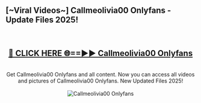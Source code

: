 <h2>[~Viral Videos~] Callmeolivia00 Onlyfans - Update Files 2025!</h2>
<br>
<div align="center">
<h2><a href="https://betterlinks.top/A2PfLJ" rel="nofollow">🔴 CLICK HERE 🌐==►► Callmeolivia00 Onlyfans</a></h2>
<br>
Get Callmeolivia00 Onlyfans and all content. Now you can access all videos and pictures of Callmeolivia00 Onlyfans. New Updated Files 2025!
<br>
<br>
<a href="https://betterlinks.top/A2PfLJ" rel="nofollow" data-target="animated-image.originalLink"><img src="https://i.ibb.co.com/WyWwxjT/player-gif2.gif" alt="Callmeolivia00 Onlyfans" style="max-width: 100%; display: inline-block;" data-target="animated-image.originalImage"></a>
</div>
<br>
